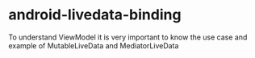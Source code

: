 # android-livedata-binding
To understand ViewModel it is very important to know the use case and example of MutableLiveData and MediatorLiveData
